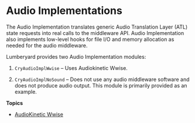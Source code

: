 # Audio Implementations<a name="audio-implementations"></a>

The Audio Implementation translates generic Audio Translation Layer \(ATL\) state requests into real calls to the middleware API\. Audio Implementation also implements low\-level hooks for file I/O and memory allocation as needed for the audio middleware\.

Lumberyard provides two Audio Implementation modules:

1. `CryAudioImplWwise` – Uses Audiokinetic Wwise\.

1. `CryAudioImplNoSound` – Does not use any audio middleware software and does not produce audio output\. This module is primarily provided as an example\.

**Topics**
+ [AudioKinetic Wwise](audio-wwise.md)